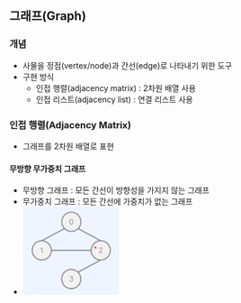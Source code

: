 ## 그래프(Graph)
### 개념
- 사물을 정점(vertex/node)과 간선(edge)로 나타내기 위한 도구
- 구현 방식
    - 인접 행렬(adjacency matrix) : 2차원 배열 사용
    - 인접 리스트(adjacency list) : 연결 리스트 사용

### 인접 행렬(Adjacency Matrix)
- 그래프를 2차원 배열로 표현

#### 무방향 무가중치 그래프
- 무방향 그래프 : 모든 간선이 방향성을 가지지 않는 그래프
- 무가중치 그래프 : 모든 간선에 가중치가 없는 그래프
- ![무방향무가중치](./image/graph1.png)
